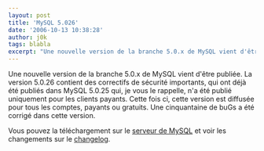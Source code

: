 ```yaml
---
layout: post
title: 'MySQL 5.026'
date: '2006-10-13 10:38:28'
author: j0k
tags: blabla
excerpt: "Une nouvelle version de la branche 5.0.x de MySQL vient d'être publiée. La version 5.0.26 contient des correctifs de sécurité importants, qui ont déjà été publiés dans MySQL 5.0.25 qui, je vous le rappelle, n'a été publié uniquement pour les clients payants.     \nCette fois ci, cette version est diffusée pour tous les comptes, payants ou gratuits. Une      …"
---
```


Une nouvelle version de la branche 5.0.x de MySQL vient d'être publiée. La version 5.0.26 contient des correctifs de sécurité importants, qui ont déjà été publiés dans MySQL 5.0.25 qui, je vous le rappelle, n'a été publié uniquement pour les clients payants.
Cette fois ci, cette version est diffusée pour tous les comptes, payants ou gratuits. Une cinquantaine de buGs a été corrigé dans cette version.

Vous pouvez la téléchargement sur le [serveur de MySQL](http://dev.mysql.com/downloads/mysql/5.0.html) et voir les changements sur le [changelog](http://dev.mysql.com/doc/refman/5.0/en/news-5-0-26.html).
